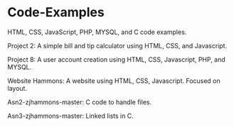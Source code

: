 # Code-Examples
HTML, CSS, JavaScript, PHP, MYSQL, and C code examples.

Project 2:
  A simple bill and tip calculator using HTML, CSS, and Javascript.
  
Project 8:
  A user account creation using HTML, CSS, Javascript, PHP, and MYSQL.
  
Website Hammons:
  A website using HTML, CSS, Javascript. Focused on layout.
  
Asn2-zjhammons-master:
  C code to handle files.

Asn3-zjhammons-master:
  Linked lists in C.
